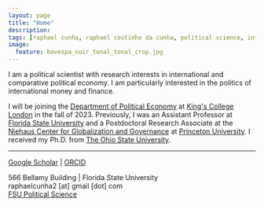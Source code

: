 ```yaml
---
layout: page
title: "Home"
description:
tags: [raphael cunha, raphael coutinho da cunha, political science, international political economy, political economy, finance, money, capital flows, economic policy, financial markets, sovereign debt, globalization, contagion, interdependence, developing countries, emerging markets, brazil, latin america]
image:
  feature: bovespa_noir_tonal_tonal_crop.jpg
---
```




I am a political scientist with research interests in international and comparative political economy. I am particularly interested in the politics of international money and finance.

I will be joining the <a href="https://www.kcl.ac.uk/political-economy" target="_blank">Department of Political Economy</a> at <a href="https://www.kcl.ac.uk" target="_blank">King's College London</a> in the fall of 2023. Previously, I was an Assistant Professor at <a href="https://coss.fsu.edu/polisci/home" target="_blank">Florida State University</a> and a Postdoctoral Research Associate at the <a href="https://niehaus.princeton.edu/" target="_blank">Niehaus Center for Globalization and Governance</a> at  <a href="https://www.princeton.edu" target="_blank">Princeton University</a>. I received my Ph.D. from <a href="https://www.polisci.osu.edu" target="_blank">The Ohio State University</a>.
<br>

<!--
<br><br>
<center>
<div class="boxed" style="width:250px;height:70px;">
<a href="../pdf/Cunha_CV.pdf" target="_blank">CURRICULUM VITAE [PDF]</a>
</div>
</center> -->

---

<a href="https://scholar.google.com/citations?user=X1SOZHcAAAAJ" target="_blank">Google Scholar</a> \| <a href="https://orcid.org/0000-0002-2415-3867" target="_blank">ORCID</a><br>

566 Bellamy Building \| Florida State University<br>
raphaelcunha2 [at] gmail [dot] com<br>
<a href="https://coss.fsu.edu/polisci/home" target="_blank">FSU Political Science</a>

